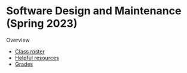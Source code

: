 # Software Design and Maintenance (Spring 2023)

Overview



- [Class roster](roster.md)
- [Helpful resources](resources.md)
- [Grades](grades.md)
